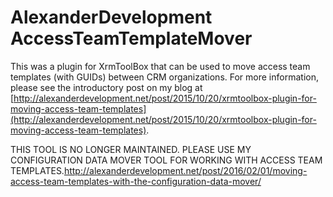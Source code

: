 # AlexanderDevelopment AccessTeamTemplateMover
This was a plugin for XrmToolBox that can be used to move access team templates (with GUIDs) between CRM organizations. For more information, please see the introductory post on my blog at [http://alexanderdevelopment.net/post/2015/10/20/xrmtoolbox-plugin-for-moving-access-team-templates](http://alexanderdevelopment.net/post/2015/10/20/xrmtoolbox-plugin-for-moving-access-team-templates).

THIS TOOL IS NO LONGER MAINTAINED. PLEASE USE MY CONFIGURATION DATA MOVER TOOL FOR WORKING WITH ACCESS TEAM TEMPLATES.http://alexanderdevelopment.net/post/2016/02/01/moving-access-team-templates-with-the-configuration-data-mover/

